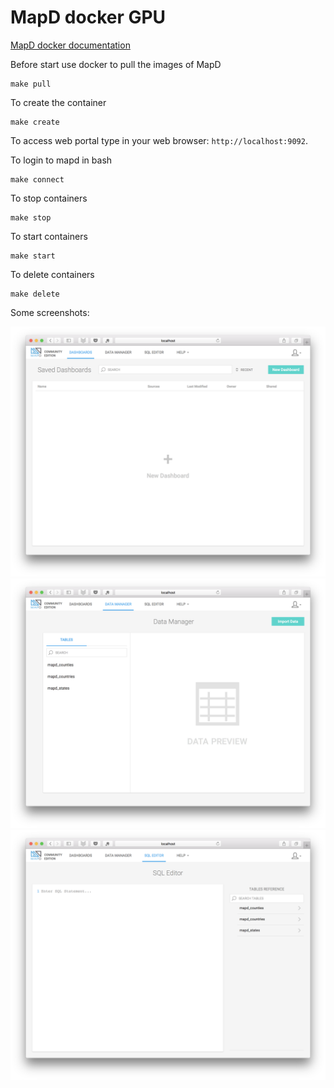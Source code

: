 
MapD docker GPU
===============

[MapD docker documentation](https://www.mapd.com/docs/latest/1_0_tutorials.html)


Before start use docker to pull the images of MapD

	make pull

To create the container 

    make create

To access web portal type in your web browser: `http://localhost:9092`. 

To login to mapd in bash

	make connect

To stop containers

	make stop

To start containers

	make start

To delete containers

	make delete

Some screenshots:

![Dashboard](figure/dashboard.png)
![Data Manager](figure/data_manager.png)
![SQL Editor](figure/sql_editor.png)

